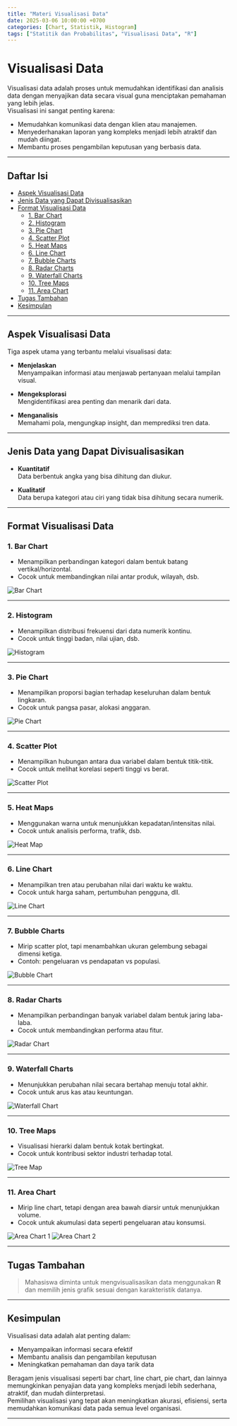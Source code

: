 ```yaml
---
title: "Materi Visualisasi Data"
date: 2025-03-06 10:00:00 +0700
categories: [Chart, Statistik, Histogram]
tags: ["Statitik dan Probabilitas", "Visualisasi Data", "R"]
---
```


# Visualisasi Data

Visualisasi data adalah proses untuk memudahkan identifikasi dan analisis data dengan menyajikan data secara visual guna menciptakan pemahaman yang lebih jelas.  
Visualisasi ini sangat penting karena:

- Memudahkan komunikasi data dengan klien atau manajemen.
- Menyederhanakan laporan yang kompleks menjadi lebih atraktif dan mudah diingat.
- Membantu proses pengambilan keputusan yang berbasis data.

---

## Daftar Isi

- [Aspek Visualisasi Data](#aspek-visualisasi-data)
- [Jenis Data yang Dapat Divisualisasikan](#jenis-data-yang-dapat-divisualisasikan)
- [Format Visualisasi Data](#format-visualisasi-data)
  - [1. Bar Chart](#1-bar-chart)
  - [2. Histogram](#2-histogram)
  - [3. Pie Chart](#3-pie-chart)
  - [4. Scatter Plot](#4-scatter-plot)
  - [5. Heat Maps](#5-heat-maps)
  - [6. Line Chart](#6-line-chart)
  - [7. Bubble Charts](#7-bubble-charts)
  - [8. Radar Charts](#8-radar-charts)
  - [9. Waterfall Charts](#9-waterfall-charts)
  - [10. Tree Maps](#10-tree-maps)
  - [11. Area Chart](#11-area-chart)
- [Tugas Tambahan](#tugas-tambahan)
- [Kesimpulan](#kesimpulan)

---

## Aspek Visualisasi Data

Tiga aspek utama yang terbantu melalui visualisasi data:

- **Menjelaskan**  
  Menyampaikan informasi atau menjawab pertanyaan melalui tampilan visual.

- **Mengeksplorasi**  
  Mengidentifikasi area penting dan menarik dari data.

- **Menganalisis**  
  Memahami pola, mengungkap insight, dan memprediksi tren data.

---

## Jenis Data yang Dapat Divisualisasikan

- **Kuantitatif**  
  Data berbentuk angka yang bisa dihitung dan diukur.

- **Kualitatif**  
  Data berupa kategori atau ciri yang tidak bisa dihitung secara numerik.

---

## Format Visualisasi Data

### 1. Bar Chart
- Menampilkan perbandingan kategori dalam bentuk batang vertikal/horizontal.
- Cocok untuk membandingkan nilai antar produk, wilayah, dsb.  
<img src="/assets/Bar.png" alt="Bar Chart">

---

### 2. Histogram
- Menampilkan distribusi frekuensi dari data numerik kontinu.
- Cocok untuk tinggi badan, nilai ujian, dsb.  
<img src="/assets/Histogram.png" alt="Histogram">

---

### 3. Pie Chart
- Menampilkan proporsi bagian terhadap keseluruhan dalam bentuk lingkaran.
- Cocok untuk pangsa pasar, alokasi anggaran.  
<img src="/assets/Pie.png" alt="Pie Chart">

---

### 4. Scatter Plot
- Menampilkan hubungan antara dua variabel dalam bentuk titik-titik.
- Cocok untuk melihat korelasi seperti tinggi vs berat.  
<img src="/assets/Scatter.png" alt="Scatter Plot">

---

### 5. Heat Maps
- Menggunakan warna untuk menunjukkan kepadatan/intensitas nilai.
- Cocok untuk analisis performa, trafik, dsb.  
<img src="/assets/Heat.png" alt="Heat Map">

---

### 6. Line Chart
- Menampilkan tren atau perubahan nilai dari waktu ke waktu.
- Cocok untuk harga saham, pertumbuhan pengguna, dll.  
<img src="/assets/Line.png" alt="Line Chart">

---

### 7. Bubble Charts
- Mirip scatter plot, tapi menambahkan ukuran gelembung sebagai dimensi ketiga.
- Contoh: pengeluaran vs pendapatan vs populasi.  
<img src="/assets/Bubble.png" alt="Bubble Chart">

---

### 8. Radar Charts
- Menampilkan perbandingan banyak variabel dalam bentuk jaring laba-laba.
- Cocok untuk membandingkan performa atau fitur.  
<img src="/assets/Radar.png" alt="Radar Chart">

---

### 9. Waterfall Charts
- Menunjukkan perubahan nilai secara bertahap menuju total akhir.
- Cocok untuk arus kas atau keuntungan.  
<img src="/assets/Waterfall.png" alt="Waterfall Chart">

---

### 10. Tree Maps
- Visualisasi hierarki dalam bentuk kotak bertingkat.
- Cocok untuk kontribusi sektor industri terhadap total.  
<img src="/assets/Tree.png" alt="Tree Map">

---

### 11. Area Chart
- Mirip line chart, tetapi dengan area bawah diarsir untuk menunjukkan volume.
- Cocok untuk akumulasi data seperti pengeluaran atau konsumsi.  
<img src="/assets/Area2.png" alt="Area Chart 1">  
<img src="/assets/Area1.png" alt="Area Chart 2">

---

## Tugas Tambahan

> Mahasiswa diminta untuk mengvisualisasikan data menggunakan **R** dan memilih jenis grafik sesuai dengan karakteristik datanya.

---

## Kesimpulan

Visualisasi data adalah alat penting dalam:

- Menyampaikan informasi secara efektif
- Membantu analisis dan pengambilan keputusan
- Meningkatkan pemahaman dan daya tarik data

Beragam jenis visualisasi seperti bar chart, line chart, pie chart, dan lainnya memungkinkan penyajian data yang kompleks menjadi lebih sederhana, atraktif, dan mudah diinterpretasi.  
Pemilihan visualisasi yang tepat akan meningkatkan akurasi, efisiensi, serta memudahkan komunikasi data pada semua level organisasi.

---
